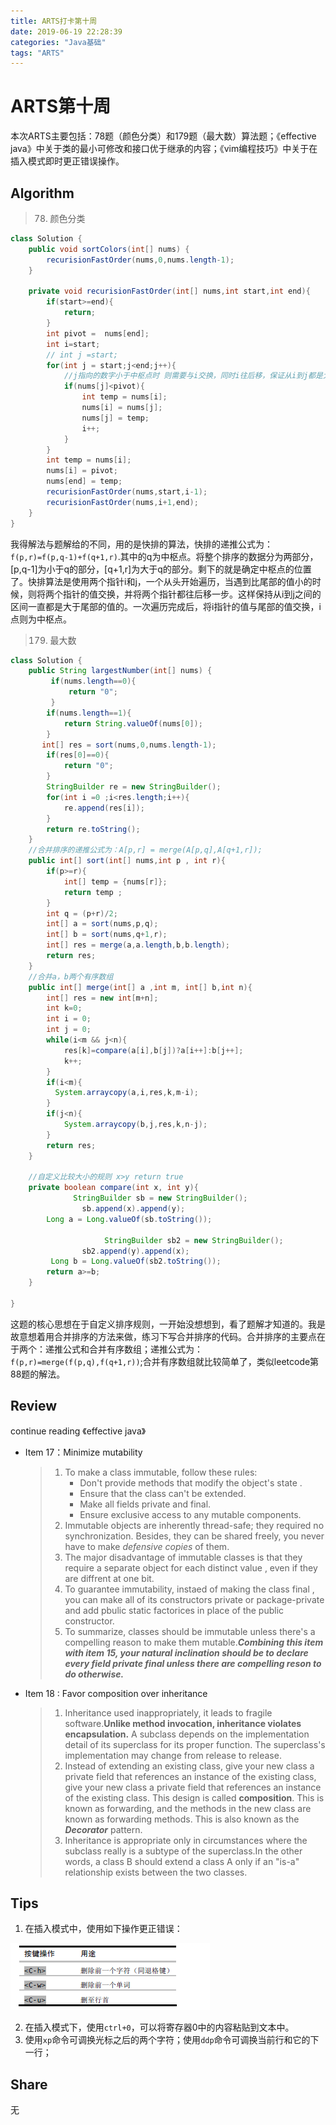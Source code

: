 ```yaml
---
title: ARTS打卡第十周
date: 2019-06-19 22:28:39
categories: "Java基础"
tags: "ARTS"
---
```


# ARTS第十周

本次ARTS主要包括：78题（颜色分类）和179题（最大数）算法题；《effective java》中关于类的最小可修改和接口优于继承的内容；《vim编程技巧》中关于在插入模式即时更正错误操作。

<!--more-->

## Algorithm

> 78. 颜色分类

```java
class Solution {
    public void sortColors(int[] nums) {
        recurisionFastOrder(nums,0,nums.length-1);
    }
    
    private void recurisionFastOrder(int[] nums,int start,int end){
        if(start>=end){
            return;
        }
        int pivot =  nums[end];
        int i=start;
        // int j =start;
        for(int j = start;j<end;j++){
            //j指向的数字小于中枢点时 则需要与i交换，同时i往后移，保证从i到j都是大于中枢点的值
            if(nums[j]<pivot){
                int temp = nums[i];
                nums[i] = nums[j];
                nums[j] = temp;
                i++;
            }
        }
        int temp = nums[i];
        nums[i] = pivot;
        nums[end] = temp;
        recurisionFastOrder(nums,start,i-1);
        recurisionFastOrder(nums,i+1,end);
    }
}
```

我得解法与题解给的不同，用的是快排的算法，快排的递推公式为：`f(p,r)=f(p,q-1)+f(q+1,r)`.其中的q为中枢点。将整个排序的数据分为两部分，[p,q-1]为小于q的部分，[q+1,r]为大于q的部分。剩下的就是确定中枢点的位置了。快排算法是使用两个指针i和j，一个从头开始遍历，当遇到比尾部的值小的时候，则将两个指针的值交换，并将两个指针都往后移一步。这样保持从i到j之间的区间一直都是大于尾部的值的。一次遍历完成后，将i指针的值与尾部的值交换，i点则为中枢点。

> 179. 最大数

```java
class Solution {
    public String largestNumber(int[] nums) {
         if(nums.length==0){
             return "0";
         }
        if(nums.length==1){
            return String.valueOf(nums[0]);
        }
       int[] res = sort(nums,0,nums.length-1);
        if(res[0]==0){
            return "0";
        }
        StringBuilder re = new StringBuilder();
        for(int i =0 ;i<res.length;i++){
            re.append(res[i]);
        }
        return re.toString();
    }
    //合并排序的递推公式为：A[p,r] = merge(A[p,q],A[q+1,r]);
    public int[] sort(int[] nums,int p , int r){
        if(p>=r){
            int[] temp = {nums[r]};
            return temp ;
        }
        int q = (p+r)/2;
        int[] a = sort(nums,p,q);
        int[] b = sort(nums,q+1,r);
        int[] res = merge(a,a.length,b,b.length);
        return res;        
    }
    //合并a，b两个有序数组
    public int[] merge(int[] a ,int m, int[] b,int n){
        int[] res = new int[m+n];
        int k=0;
        int i = 0;
        int j = 0;
        while(i<m && j<n){
            res[k]=compare(a[i],b[j])?a[i++]:b[j++];
            k++;
        }
        if(i<m){
          System.arraycopy(a,i,res,k,m-i);  
        }
        if(j<n){
            System.arraycopy(b,j,res,k,n-j);  
        }
        return res;
    }
    
    //自定义比较大小的规则 x>y return true
    private boolean compare(int x, int y){
              StringBuilder sb = new StringBuilder();
                sb.append(x).append(y);
        Long a = Long.valueOf(sb.toString());
        
                     StringBuilder sb2 = new StringBuilder();
                sb2.append(y).append(x);
         Long b = Long.valueOf(sb2.toString());
        return a>=b;
    }
    
}
```

这题的核心思想在于自定义排序规则，一开始没想想到，看了题解才知道的。我是故意想着用合并排序的方法来做，练习下写合并排序的代码。合并排序的主要点在于两个：递推公式和合并有序数组；递推公式为：`f(p,r)=merge(f(p,q),f(q+1,r))`;合并有序数组就比较简单了，类似leetcode第88题的解法。

## Review

continue reading 《effective java》

- Item 17：Minimize mutability

  > 1. To make a class immutable, follow these rules:
  >    - Don't provide methods that modify the object's state .
  >    - Ensure that the class can't be extended.
  >    - Make all fields private and final.
  >    - Ensure exclusive access to any mutable components.
  > 2. Immutable objects are inherently thread-safe; they required no synchronization. Besides, they can be shared freely, you never have to make *defensive copies* of them.
  > 3. The major disadvantage of immutable classes is that they require a separate object for each distinct value , even if they are diffrent at one bit.
  > 4. To guarantee immutability, instaed of making the class final , you can make all of its constructors private or package-private and  add pbulic static factorices in place of the public constructor.
  > 5. To summarize, classes should be immutable unless there's a compelling reason to make them mutable.***Combining this item with item 15, your natural inclination should be to declare every field private final unless there are compelling reson to do otherwise.***

- Item 18 : Favor composition over inheritance

  > 1. Inheritance used inappropriately, it leads to fragile software.**Unlike method invocation, inheritance violates encapsulation.** A subclass depends on the implementation detail of its superclass for its proper function. The superclass's implementation may change from release to release.
  > 2. Instead of extending an existing class, give your new class a private field that references an instance of the existing class, give your new class a private field that references an instance of the existing class. This design is called **composition**. This is known as forwarding, and the methods in the new class are known as forwarding methods. This is also known as the ***Decorator*** pattern.
  > 3. Inheritance is appropriate only in circumstances where the subclass really is a subtype of the superclass.In the other words, a class B should extend a class A only if an "is-a" relationship exists between the two classes.

## Tips

1. 在插入模式中，使用如下操作更正错误：

![](ARTS-10\微信截图_20190623160456.png)

2. 在插入模式下，使用`ctrl+0`，可以将寄存器0中的内容粘贴到文本中。
3. 使用`xp`命令可调换光标之后的两个字符；使用`ddp`命令可调换当前行和它的下一行；

## Share

无